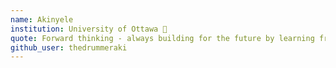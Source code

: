```yaml
---
name: Akinyele
institution: University of Ottawa 🚩
quote: Forward thinking - always building for the future by learning from past mistakes.
github_user: thedrummeraki
---
```

